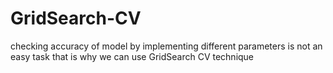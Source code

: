 # GridSearch-CV
checking accuracy of model by implementing different parameters is not an easy task that is why we can use GridSearch CV technique

